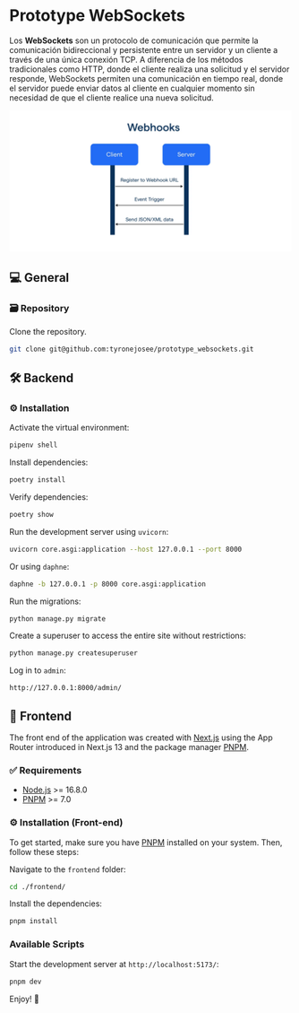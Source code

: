 # Prototype WebSockets

Los **WebSockets** son un protocolo de comunicación que permite la comunicación bidireccional y persistente entre un servidor y un cliente a través de una única conexión TCP. A diferencia de los métodos tradicionales como HTTP, donde el cliente realiza una solicitud y el servidor responde, WebSockets permiten una comunicación en tiempo real, donde el servidor puede enviar datos al cliente en cualquier momento sin necesidad de que el cliente realice una nueva solicitud.

![WebSockets](./main.webp)

## 💻 General

### 🗃️ Repository

Clone the repository.

```bash
git clone git@github.com:tyronejosee/prototype_websockets.git
```

## 🛠️ Backend

### ⚙️ Installation

Activate the virtual environment:

```bash
pipenv shell
```

Install dependencies:

```bash
poetry install
```

Verify dependencies:

```bash
poetry show
```

Run the development server using `uvicorn`:

```bash
uvicorn core.asgi:application --host 127.0.0.1 --port 8000
```

Or using `daphne`:

```bash
daphne -b 127.0.0.1 -p 8000 core.asgi:application
```

Run the migrations:

```bash
python manage.py migrate
```

Create a superuser to access the entire site without restrictions:

```bash
python manage.py createsuperuser
```

Log in to `admin`:

```bash
http://127.0.0.1:8000/admin/
```

## 🎨 Frontend

The front end of the application was created with [Next.js](https://nextjs.org/) using the App Router introduced in Next.js 13 and the package manager [PNPM](https://pnpm.io/).

### ✅ Requirements

- [Node.js](https://nodejs.org/) >= 16.8.0
- [PNPM](https://pnpm.io/installation) >= 7.0

### ⚙️ Installation (Front-end)

To get started, make sure you have [PNPM](https://pnpm.io/installation) installed on your system. Then, follow these steps:

Navigate to the `frontend` folder:

```bash
cd ./frontend/
```

Install the dependencies:

```bash
pnpm install
```

### Available Scripts

Start the development server at `http://localhost:5173/`:

```bash
pnpm dev
```

Enjoy! 🎉
